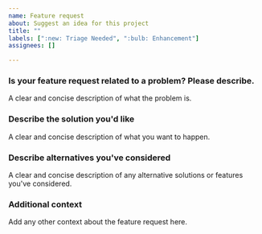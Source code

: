 ```yaml
---
name: Feature request
about: Suggest an idea for this project
title: ""
labels: [":new: Triage Needed", ":bulb: Enhancement"]
assignees: []

---
```


### Is your feature request related to a problem? Please describe.
A clear and concise description of what the problem is.

### Describe the solution you'd like
A clear and concise description of what you want to happen.

### Describe alternatives you've considered
A clear and concise description of any alternative solutions or features you've considered.

### Additional context
Add any other context about the feature request here.